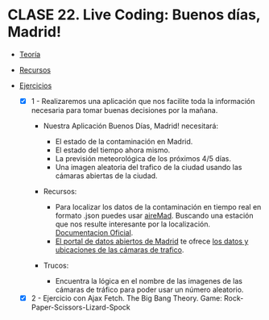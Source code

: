 # CLASE 22. Live Coding: Buenos días, Madrid!

-   [Teoría](https://github.com/beatrizsmerino/Master-en-Programacion-FullStack-con-JavaScript-y-Node.js_ed4/blob/master/teoria/clase22.md)

-   [Recursos](https://github.com/beatrizsmerino/Master-en-Programacion-FullStack-con-JavaScript-y-Node.js_ed4/blob/master/recursos/clase22.md)

-   [Ejercicios](https://github.com/beatrizsmerino/Master-en-Programacion-FullStack-con-JavaScript-y-Node.js_ed4/blob/master/teoria/clase22.md#ejercicios)
	- [x] 1 - Realizaremos una aplicación que nos facilite toda la información necesaria para tomar buenas decisiones por la mañana. 
		-	Nuestra Aplicación Buenos Días, Madrid! necesitará: 
			-	El estado de la contaminación en Madrid.
			- 	El estado del tiempo ahora mismo.
			- 	La previsión meteorológica de los próximos 4/5 días.
			-	 Una imagen aleatoria del trafico de la ciudad usando las cámaras abiertas de la ciudad.

		-	Recursos: 
			-	Para localizar los datos de la contaminación en tiempo real en formato .json puedes usar [aireMad](http://airemad.com/). Buscando una estación que nos resulte interesante por la localización. [Documentacion Oficial](https://github.com/Fictizia/aireMAD).
			-	[El portal de datos abiertos de Madrid](http://datos.madrid.es/portal/site/egob) te ofrece [los datos y ubicaciones de las cámaras de trafico](http://datos.madrid.es/portal/site/egob/menuitem.c05c1f754a33a9fbe4b2e4b284f1a5a0/?vgnextoid=8803c23866b93410VgnVCM1000000b205a0aRCRD&vgnextchannel=374512b9ace9f310VgnVCM100000171f5a0aRCRD).

		-	Trucos:
			-	Encuentra la lógica en el nombre de las imagenes de las cámaras de tráfico para poder usar un número aleatorio.
	- [x] 2 - Ejercicio con Ajax Fetch. 
	The Big Bang Theory. Game: Rock-Paper-Scissors-Lizard-Spock